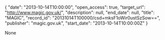 {
  "date": "2013-10-14T10:00:00", 
  "open_access": true, 
  "target_url": "http://www.magic.gov.uk/", 
  "description": null, 
  "end_date": null, 
  "title": "MAGIC", 
  "record_id": "20131014T100000/csd+mksF1oWir0ustSzSow==", 
  "publisher": "magic.gov.uk", 
  "start_date": "2013-10-14T10:00:00Z"
}

None